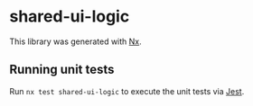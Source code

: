 # shared-ui-logic

This library was generated with [Nx](https://nx.dev).

## Running unit tests

Run `nx test shared-ui-logic` to execute the unit tests via [Jest](https://jestjs.io).
